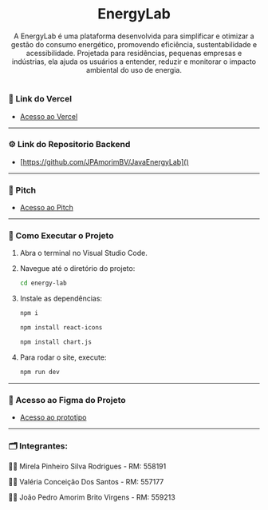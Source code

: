 <div align="center" >
  <h1> EnergyLab </h1>
  <p> 
  A EnergyLab é uma plataforma desenvolvida para simplificar e otimizar a gestão do consumo energético, promovendo eficiência, sustentabilidade e acessibilidade. Projetada para residências, pequenas empresas e indústrias, ela ajuda os usuários a entender, reduzir e monitorar o impacto ambiental do uso de energia.
  </p>
</div>

#

### 📌 Link do Vercel
- [Acesso ao Vercel]() 

---

### ⚙️ Link do Repositorio Backend
- [https://github.com/JPAmorimBV/JavaEnergyLab]() 

---

### 🎥 Pitch
- [Acesso ao Pitch]()  

---

### 🚀 Como Executar o Projeto
1. Abra o terminal no Visual Studio Code.
2. Navegue até o diretório do projeto:
   ```bash
   cd energy-lab
   ```
3. Instale as dependências:
   ```bash
   npm i
   ```
   
   ```bash
   npm install react-icons
   ```
   ```bash
   npm install chart.js
   ```
4. Para rodar o site, execute:
   ```bash
   npm run dev
   ```

---

### 🔑 Acesso ao Figma do Projeto
- [Acesso ao prototipo]() 

---

### 🗂️ Integrantes: 
💁‍♀️ Mirela Pinheiro Silva Rodrigues - RM: 558191

💁‍♀️ Valéria Conceição Dos Santos - RM: 557177

🙋‍♂️ João Pedro Amorim Brito Virgens - RM: 559213




